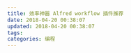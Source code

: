 ```yaml
---
title: 效率神器 Alfred workflow 插件推荐
date: 2018-04-20 00:38:07
updated: 2018-04-20 00:38:07
tags:
categories: 编程
---
```






